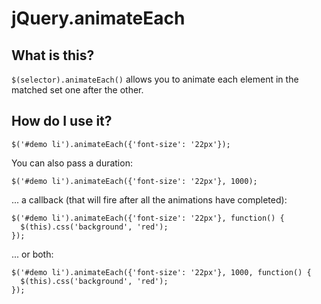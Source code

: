 jQuery.animateEach
==================

What is this?
-------------
`$(selector).animateEach()` allows you to animate each element in the matched set one after the other.

How do I use it?
----------------
    $('#demo li').animateEach({'font-size': '22px'});

You can also pass a duration:

    $('#demo li').animateEach({'font-size': '22px'}, 1000);

... a callback (that will fire after all the animations have completed):

    $('#demo li').animateEach({'font-size': '22px'}, function() {
      $(this).css('background', 'red');
    });

... or both:

    $('#demo li').animateEach({'font-size': '22px'}, 1000, function() {
      $(this).css('background', 'red');
    });
